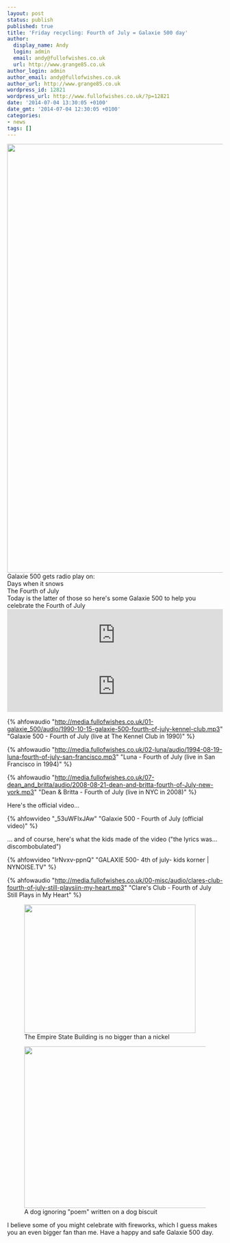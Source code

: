 ```yaml
---
layout: post
status: publish
published: true
title: 'Friday recycling: Fourth of July = Galaxie 500 day'
author:
  display_name: Andy
  login: admin
  email: andy@fullofwishes.co.uk
  url: http://www.grange85.co.uk
author_login: admin
author_email: andy@fullofwishes.co.uk
author_url: http://www.grange85.co.uk
wordpress_id: 12821
wordpress_url: http://www.fullofwishes.co.uk/?p=12821
date: '2014-07-04 13:30:05 +0100'
date_gmt: '2014-07-04 12:30:05 +0100'
categories:
- news
tags: []
---
```

<p><a href="/database/release/fourth-of-july-release/"><img src="http://media.fullofwishes.co.uk/01-galaxie_500/sleeves/galaxie-500-fourth-of-july-rtt249.jpg" width="1024" height="1000" class="aligncenter" /></a><br />
Galaxie 500 gets radio play on:<br />
Days when it snows<br />
The Fourth of July<br />
Today is the latter of those so here's some Galaxie 500 to help you celebrate the Fourth of July<br />
<iframe style="border: 0; width: 100%; height: 120px;" src="http://bandcamp.com/EmbeddedPlayer/album=2405309532/size=large/bgcol=ffffff/linkcol=0687f5/tracklist=false/artwork=small/track=114984424/transparent=true/" seamless><a href="http://galaxie500.bandcamp.com/album/this-is-our-music">This Is Our Music by Galaxie 500</a></iframe><br />
<iframe style="border: 0; width: 100%; height: 120px;" src="http://bandcamp.com/EmbeddedPlayer/album=3510813574/size=large/bgcol=ffffff/linkcol=0687f5/tracklist=false/artwork=small/track=3509803831/transparent=true/" seamless><a href="http://galaxie500.bandcamp.com/album/copenhagen-live">Copenhagen (live) by Galaxie 500</a></iframe></p>

{% ahfowaudio "http://media.fullofwishes.co.uk/01-galaxie_500/audio/1990-10-15-galaxie-500-fourth-of-july-kennel-club.mp3" "Galaxie 500 - Fourth of July (live at The Kennel Club in 1990)" %}


{% ahfowaudio "http://media.fullofwishes.co.uk/02-luna/audio/1994-08-19-luna-fourth-of-july-san-francisco.mp3" "Luna - Fourth of July (live in San Francisco in 1994)" %}


{% ahfowaudio "http://media.fullofwishes.co.uk/07-dean_and_britta/audio/2008-08-21-dean-and-britta-fourth-of-July-new-york.mp3" "Dean & Britta - Fourth of July (live in NYC in 2008)" %}

<p>Here's the official video&hellip;</p>
{% ahfowvideo "_53uWFIxJAw" "Galaxie 500 - Fourth of July (official video)" %}

<p>... and of course, here's what the kids made of the video ("the lyrics was... discombobulated")</p>
{% ahfowvideo "IrNvxv-ppnQ" "GALAXIE 500- 4th of july- kids korner | NYNOISE.TV" %}

{% ahfowaudio "http://media.fullofwishes.co.uk/00-misc/audio/clares-club-fourth-of-july-still-playsiin-my-heart.mp3" "Clare's Club - Fourth of July Still Plays in My Heart" %}

<p><figure class="caption aligncenter"><img src="http://media.fullofwishes.co.uk/ahfow/uploads/2009/07/photo.jpg" width="400" height="300" class /><figcaption class="caption-text"> The Empire State Building is no bigger than a nickel</figcaption></figure>
<p><figure class="caption aligncenter"><img src="http://media.fullofwishes.co.uk/00-misc/pictures/IMG_2248b_scale.jpg" width="500" height="377" class /><figcaption class="caption-text"> A dog ignoring "poem" written on a dog biscuit</figcaption></figure>
<p>I believe some of you might celebrate with fireworks, which I guess makes you an even bigger fan than me. Have a happy and safe Galaxie 500 day.</p>
